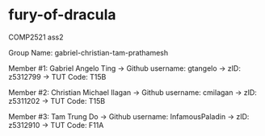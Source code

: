 # fury-of-dracula
COMP2521 ass2

Group Name: gabriel-christian-tam-prathamesh

Member #1: Gabriel Angelo Ting
    -> Github username: gtangelo
    -> zID: z5312799
    -> TUT Code: T15B
    
Member #2: Christian Michael Ilagan
    -> Github username: cmilagan
    -> zID: z5311202
    -> TUT Code: T15B
    
Member #3: Tam Trung Do
    -> Github username: InfamousPaladin
    -> zID: z5312910
    -> TUT Code: F11A
